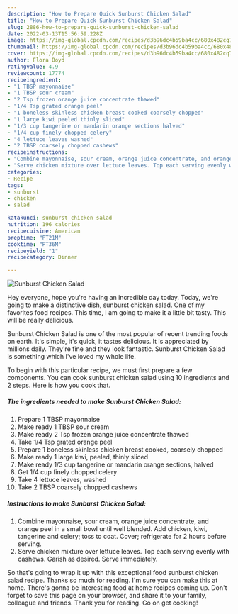 ```yaml
---
description: "How to Prepare Quick Sunburst Chicken Salad"
title: "How to Prepare Quick Sunburst Chicken Salad"
slug: 2886-how-to-prepare-quick-sunburst-chicken-salad
date: 2022-03-13T15:56:59.228Z
image: https://img-global.cpcdn.com/recipes/d3b96dc4b59ba4cc/680x482cq70/sunburst-chicken-salad-recipe-main-photo.jpg
thumbnail: https://img-global.cpcdn.com/recipes/d3b96dc4b59ba4cc/680x482cq70/sunburst-chicken-salad-recipe-main-photo.jpg
cover: https://img-global.cpcdn.com/recipes/d3b96dc4b59ba4cc/680x482cq70/sunburst-chicken-salad-recipe-main-photo.jpg
author: Flora Boyd
ratingvalue: 4.9
reviewcount: 17774
recipeingredient:
- "1 TBSP mayonnaise"
- "1 TBSP sour cream"
- "2 Tsp frozen orange juice concentrate thawed"
- "1/4 Tsp grated orange peel"
- "1 boneless skinless chicken breast cooked coarsely chopped"
- "1 large kiwi peeled thinly sliced"
- "1/3 cup tangerine or mandarin orange sections halved"
- "1/4 cup finely chopped celery"
- "4 lettuce leaves washed"
- "2 TBSP coarsely chopped cashews"
recipeinstructions:
- "Combine mayonnaise, sour cream, orange juice concentrate, and orange peel in a small bowl until well blended. Add chicken, kiwi, tangerine and celery; toss to coat. Cover; refrigerate for 2 hours before serving."
- "Serve chicken mixture over lettuce leaves. Top each serving evenly with cashews. Garish as desired. Serve immediately."
categories:
- Recipe
tags:
- sunburst
- chicken
- salad

katakunci: sunburst chicken salad 
nutrition: 196 calories
recipecuisine: American
preptime: "PT21M"
cooktime: "PT36M"
recipeyield: "1"
recipecategory: Dinner

---
```



![Sunburst Chicken Salad](https://img-global.cpcdn.com/recipes/d3b96dc4b59ba4cc/680x482cq70/sunburst-chicken-salad-recipe-main-photo.jpg)

Hey everyone, hope you're having an incredible day today. Today, we're going to make a distinctive dish, sunburst chicken salad. One of my favorites food recipes. This time, I am going to make it a little bit tasty. This will be really delicious.

Sunburst Chicken Salad is one of the most popular of recent trending foods on earth. It's simple, it's quick, it tastes delicious. It is appreciated by millions daily. They're fine and they look fantastic. Sunburst Chicken Salad is something which I've loved my whole life.




To begin with this particular recipe, we must first prepare a few components. You can cook sunburst chicken salad using 10 ingredients and 2 steps. Here is how you cook that.

<!--inarticleads1-->

##### The ingredients needed to make Sunburst Chicken Salad:

1. Prepare 1 TBSP mayonnaise
1. Make ready 1 TBSP sour cream
1. Make ready 2 Tsp frozen orange juice concentrate thawed
1. Take 1/4 Tsp grated orange peel
1. Prepare 1 boneless skinless chicken breast cooked, coarsely chopped
1. Make ready 1 large kiwi, peeled, thinly sliced
1. Make ready 1/3 cup tangerine or mandarin orange sections, halved
1. Get 1/4 cup finely chopped celery
1. Take 4 lettuce leaves, washed
1. Take 2 TBSP coarsely chopped cashews




<!--inarticleads2-->

##### Instructions to make Sunburst Chicken Salad:

1. Combine mayonnaise, sour cream, orange juice concentrate, and orange peel in a small bowl until well blended. Add chicken, kiwi, tangerine and celery; toss to coat. Cover; refrigerate for 2 hours before serving.
1. Serve chicken mixture over lettuce leaves. Top each serving evenly with cashews. Garish as desired. Serve immediately.




So that's going to wrap it up with this exceptional food sunburst chicken salad recipe. Thanks so much for reading. I'm sure you can make this at home. There's gonna be interesting food at home recipes coming up. Don't forget to save this page on your browser, and share it to your family, colleague and friends. Thank you for reading. Go on get cooking!
